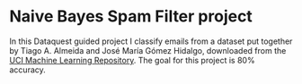# Naive Bayes Spam Filter project

In this Dataquest guided project I classify emails from a dataset put together by Tiago A. Almeida and José María Gómez Hidalgo, downloaded from the [UCI Machine Learning Repository](https://archive.ics.uci.edu/ml/datasets/sms+spam+collection). The goal for this project is 80% accuracy.

